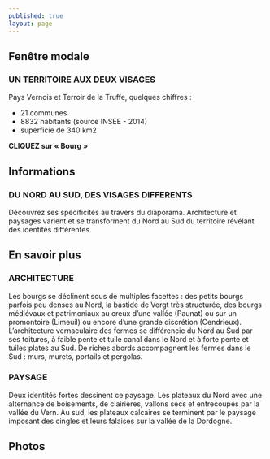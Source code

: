 ```yaml
---
published: true
layout: page
---
```


## Fenêtre modale

### UN TERRITOIRE AUX DEUX VISAGES
Pays Vernois et Terroir de la Truffe, quelques chiffres :
- 21 communes
- 8832 habitants (source INSEE - 2014)
- superficie de 340 km2 

**CLIQUEZ sur « Bourg »**

## Informations

### DU NORD AU SUD, DES VISAGES DIFFERENTS
Découvrez ses spécificités au travers du diaporama.
Architecture et paysages varient et se transforment du Nord au Sud du territoire révélant des identités différentes.

## En savoir plus

### ARCHITECTURE
Les bourgs se déclinent sous de multiples facettes : des petits bourgs parfois peu denses au Nord, la bastide de Vergt très structurée, des bourgs médiévaux et patrimoniaux au creux d’une vallée (Paunat) ou sur un promontoire (Limeuil) ou encore d’une grande discrétion (Cendrieux). 
L’architecture vernaculaire des fermes se différencie du Nord au Sud par ses toitures, à faible pente et tuile canal dans le Nord et à forte pente et tuiles plates au Sud. De riches abords accompagnent les fermes dans le Sud : murs, murets, portails et pergolas.

### PAYSAGE
Deux identités fortes dessinent ce paysage. 
Les plateaux du Nord avec une alternance de boisements, de clairières, vallons secs et entrecoupés par la vallée du Vern.
Au sud, les plateaux calcaires se terminent par le paysage imposant des cingles et leurs falaises sur la vallée de la Dordogne.

## Photos
